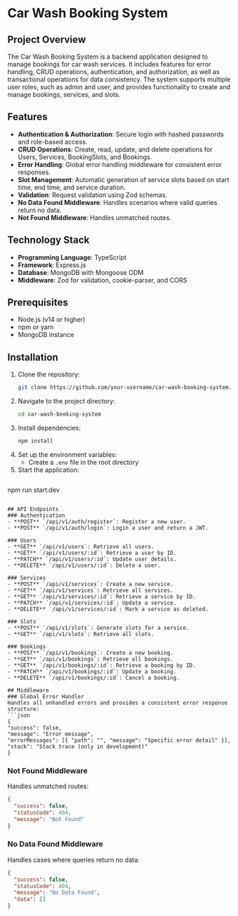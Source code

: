 # Car Wash Booking System

## Project Overview
The Car Wash Booking System is a backend application designed to manage bookings for car wash services. It includes features for error handling, CRUD operations, authentication, and authorization, as well as transactional operations for data consistency. The system supports multiple user roles, such as admin and user, and provides functionality to create and manage bookings, services, and slots.

## Features
- **Authentication & Authorization**: Secure login with hashed passwords and role-based access.
- **CRUD Operations**: Create, read, update, and delete operations for Users, Services, BookingSlots, and Bookings.
- **Error Handling**: Global error handling middleware for consistent error responses.
- **Slot Management**: Automatic generation of service slots based on start time, end time, and service duration.
- **Validation**: Request validation using Zod schemas.
- **No Data Found Middleware**: Handles scenarios where valid queries return no data.
- **Not Found Middleware**: Handles unmatched routes.

## Technology Stack
- **Programming Language**: TypeScript
- **Framework**: Express.js
- **Database**: MongoDB with Mongoose ODM
- **Middleware**: Zod for validation, cookie-parser, and CORS

## Prerequisites
- Node.js (v14 or higher)
- npm or yarn
- MongoDB instance

## Installation
1. Clone the repository:
   ```bash
   git clone https://github.com/your-username/car-wash-booking-system.git
   ```
2. Navigate to the project directory:
   ```bash
   cd car-wash-booking-system
   ```
3. Install dependencies:
   ```bash
   npm install
   ```
4. Set up the environment variables:
   - Create a `.env` file in the root directory
5. Start the application:
   ```bash
  npm run start:dev
   ```

## API Endpoints
### Authentication
- **POST** `/api/v1/auth/register`: Register a new user.
- **POST** `/api/v1/auth/login`: Login a user and return a JWT.

### Users
- **GET** `/api/v1/users`: Retrieve all users.
- **GET** `/api/v1/users/:id`: Retrieve a user by ID.
- **PATCH** `/api/v1/users/:id`: Update user details.
- **DELETE** `/api/v1/users/:id`: Delete a user.

### Services
- **POST** `/api/v1/services`: Create a new service.
- **GET** `/api/v1/services`: Retrieve all services.
- **GET** `/api/v1/services/:id`: Retrieve a service by ID.
- **PATCH** `/api/v1/services/:id`: Update a service.
- **DELETE** `/api/v1/services/:id`: Mark a service as deleted.

### Slots
- **POST** `/api/v1/slots`: Generate slots for a service.
- **GET** `/api/v1/slots`: Retrieve all slots.

### Bookings
- **POST** `/api/v1/bookings`: Create a new booking.
- **GET** `/api/v1/bookings`: Retrieve all bookings.
- **GET** `/api/v1/bookings/:id`: Retrieve a booking by ID.
- **PATCH** `/api/v1/bookings/:id`: Update a booking.
- **DELETE** `/api/v1/bookings/:id`: Cancel a booking.

## Middleware
### Global Error Handler
Handles all unhandled errors and provides a consistent error response structure:
```json
{
  "success": false,
  "message": "Error message",
  "errorMessages": [{ "path": "", "message": "Specific error detail" }],
  "stack": "Stack trace (only in development)"
}
```

### Not Found Middleware
Handles unmatched routes:
```json
{
  "success": false,
  "statusCode": 404,
  "message": "Not Found"
}
```

### No Data Found Middleware
Handles cases where queries return no data:
```json
{
  "success": false,
  "statusCode": 404,
  "message": "No Data Found",
  "data": []
}
```




